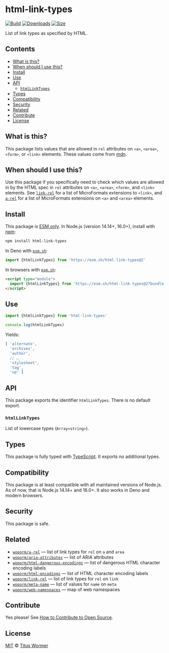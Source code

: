 # html-link-types

[![Build][build-badge]][build]
[![Downloads][downloads-badge]][downloads]
[![Size][size-badge]][size]

List of link types as specified by HTML.

## Contents

*   [What is this?](#what-is-this)
*   [When should I use this?](#when-should-i-use-this)
*   [Install](#install)
*   [Use](#use)
*   [API](#api)
    *   [`htmlLinkTypes`](#htmllinktypes)
*   [Types](#types)
*   [Compatibility](#compatibility)
*   [Security](#security)
*   [Related](#related)
*   [Contribute](#contribute)
*   [License](#license)

## What is this?

This package lists values that are allowed in `rel` attributes on `<a>`,
`<area>`, `<form>`, or `<link>` elements.
These values come from [mdn][].

## When should I use this?

Use this package if you specifically need to check which values are allowed in
by the HTML spec in `rel` attributes on `<a>`, `<area>`, `<form>`, and `<link>`
elements.
See [`link-rel`][link-rel] for a list of MicroFormats extensions to `<link>`,
and [`a-rel`][a-rel] for a list of MicroFormats extensions on `<a>` and
`<area>` elements.

## Install

This package is [ESM only][esm].
In Node.js (version 14.14+, 16.0+), install with [npm][]:

```sh
npm install html-link-types
```

In Deno with [`esm.sh`][esmsh]:

```js
import {htmlLinkTypes} from 'https://esm.sh/html-link-types@2'
```

In browsers with [`esm.sh`][esmsh]:

```html
<script type="module">
  import {htmlLinkTypes} from 'https://esm.sh/html-link-types@2?bundle'
</script>
```

## Use

```js
import {htmlLinkTypes} from 'html-link-types'

console.log(htmlLinkTypes)
```

Yields:

```js
[ 'alternate',
  'archives',
  'author',
  // …
  'stylesheet',
  'tag',
  'up' ]
```

## API

This package exports the identifier `htmlLinkTypes`.
There is no default export.

### `htmlLinkTypes`

List of lowercase types (`Array<string>`).

## Types

This package is fully typed with [TypeScript][].
It exports no additional types.

## Compatibility

This package is at least compatible with all maintained versions of Node.js.
As of now, that is Node.js 14.14+ and 16.0+.
It also works in Deno and modern browsers.

## Security

This package is safe.

## Related

*   [`wooorm/a-rel`][a-rel]
    — list of link types for `rel` on `a` and `area`
*   [`wooorm/aria-attributes`](https://github.com/wooorm/aria-attributes)
    — list of ARIA attributes
*   [`wooorm/html-dangerous-encodings`](https://github.com/wooorm/html-dangerous-encodings)
    — list of dangerous HTML character encoding labels
*   [`wooorm/html-encodings`](https://github.com/wooorm/html-encodings)
    — list of HTML character encoding labels
*   [`wooorm/link-rel`][link-rel]
    — list of link types for `rel` on `link`
*   [`wooorm/meta-name`](https://github.com/wooorm/meta-name)
    — list of values for `name` on `meta`
*   [`wooorm/web-namespaces`](https://github.com/wooorm/web-namespaces)
    — map of web namespaces

## Contribute

Yes please!
See [How to Contribute to Open Source][contribute].

## License

[MIT][license] © [Titus Wormer][author]

<!-- Definition -->

[build-badge]: https://github.com/wooorm/html-link-types/workflows/main/badge.svg

[build]: https://github.com/wooorm/html-link-types/actions

[downloads-badge]: https://img.shields.io/npm/dm/html-link-types.svg

[downloads]: https://www.npmjs.com/package/html-link-types

[size-badge]: https://img.shields.io/bundlephobia/minzip/html-link-types.svg

[size]: https://bundlephobia.com/result?p=html-link-types

[npm]: https://docs.npmjs.com/cli/install

[esmsh]: https://esm.sh

[license]: license

[author]: https://wooorm.com

[esm]: https://gist.github.com/sindresorhus/a39789f98801d908bbc7ff3ecc99d99c

[typescript]: https://www.typescriptlang.org

[contribute]: https://opensource.guide/how-to-contribute/

[mdn]: https://developer.mozilla.org/en-US/docs/Web/HTML/Link_types

[link-rel]: https://github.com/wooorm/link-rel

[a-rel]: https://github.com/wooorm/a-rel
